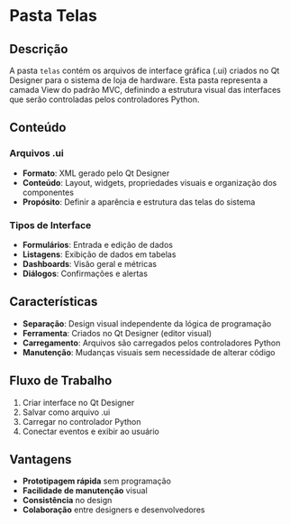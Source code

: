 # Pasta Telas

## Descrição

A pasta `telas` contém os arquivos de interface gráfica (.ui) criados no Qt Designer para o sistema de loja de hardware. Esta pasta representa a camada View do padrão MVC, definindo a estrutura visual das interfaces que serão controladas pelos controladores Python.

## Conteúdo

### Arquivos .ui

- **Formato**: XML gerado pelo Qt Designer
- **Conteúdo**: Layout, widgets, propriedades visuais e organização dos componentes
- **Propósito**: Definir a aparência e estrutura das telas do sistema

### Tipos de Interface

- **Formulários**: Entrada e edição de dados
- **Listagens**: Exibição de dados em tabelas
- **Dashboards**: Visão geral e métricas
- **Diálogos**: Confirmações e alertas

## Características

- **Separação**: Design visual independente da lógica de programação
- **Ferramenta**: Criados no Qt Designer (editor visual)
- **Carregamento**: Arquivos são carregados pelos controladores Python
- **Manutenção**: Mudanças visuais sem necessidade de alterar código

## Fluxo de Trabalho

1. Criar interface no Qt Designer
2. Salvar como arquivo .ui
3. Carregar no controlador Python
4. Conectar eventos e exibir ao usuário

## Vantagens

- **Prototipagem rápida** sem programação
- **Facilidade de manutenção** visual
- **Consistência** no design
- **Colaboração** entre designers e desenvolvedores
